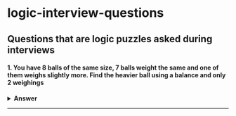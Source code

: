 # logic-interview-questions
Questions that are logic puzzles asked during interviews
---

#### 1. You have 8 balls of the same size, 7 balls weight the same and one of them weighs slightly more. Find the heavier ball using a balance and only 2 weighings


<details><summary><b>Answer</b></summary>
<p>

#### Answer: 

Divide the balls into 2 groups of 3 balls in each group and another 2 groups of 1 ball in each group.
That way you can isolate a single ball based on which group is heavier by just weighing no more than 
2 times

</p>
</details>

---